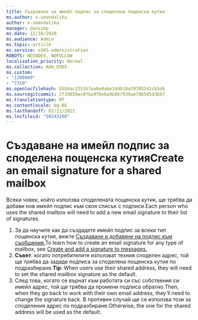 ```yaml
---
title: Създаване на имейл подпис за споделена пощенска кутия
ms.author: v-smandalika
author: v-smandalika
manager: dansimp
ms.date: 12/18/2020
ms.audience: Admin
ms.topic: article
ms.service: o365-administration
ROBOTS: NOINDEX, NOFOLLOW
localization_priority: Normal
ms.collection: Adm_O365
ms.custom:
- "1200009"
- "7310"
ms.openlocfilehash: b584ac2351b7ea6e0abe14db18af8785591cb5d6
ms.sourcegitcommit: 2f39850ac0fba9fbeba9b8b7939ae79b505d3b67
ms.translationtype: MT
ms.contentlocale: bg-BG
ms.lasthandoff: 02/12/2021
ms.locfileid: "50243260"
---
```

# <a name="create-an-email-signature-for-a-shared-mailbox"></a><span data-ttu-id="260c3-102">Създаване на имейл подпис за споделена пощенска кутия</span><span class="sxs-lookup"><span data-stu-id="260c3-102">Create an email signature for a shared mailbox</span></span>

<span data-ttu-id="260c3-103">Всеки човек, който използва споделената пощенска кутия, ще трябва да добави нов имейл подпис към своя списък с подписи.</span><span class="sxs-lookup"><span data-stu-id="260c3-103">Each person who uses the shared mailbox will need to add a new email signature to their list of signatures.</span></span>

1. <span data-ttu-id="260c3-104">За да научите как да създадете имейл подпис за всеки тип пощенска кутия, вижте [Създаване и добавяне на подпис към съобщения.](https://support.office.com/article/8ee5d4f4-68fd-464a-a1c1-0e1c80bb27f2)</span><span class="sxs-lookup"><span data-stu-id="260c3-104">To learn how to create an email signature for any type of mailbox, see [Create and add a signature to messages.](https://support.office.com/article/8ee5d4f4-68fd-464a-a1c1-0e1c80bb27f2)</span></span>
2. <span data-ttu-id="260c3-105">**Съвет**: когато потребителите използват техния споделен адрес, той ще трябва да зададе подписа за споделена пощенска кутия по подразбиране.</span><span class="sxs-lookup"><span data-stu-id="260c3-105">**Tip**: When users use their shared address, they will need to set the shared mailbox signature as the default.</span></span>
3. <span data-ttu-id="260c3-106">След това, когато се върнат към работата си със собствения си имейл адрес, той ще трябва да промени подписа обратно.</span><span class="sxs-lookup"><span data-stu-id="260c3-106">Then, when they go back to work with their own email address, they'll need to change the signature back.</span></span> <span data-ttu-id="260c3-107">В противен случай ще се използва този за споделения адрес по подразбиране.</span><span class="sxs-lookup"><span data-stu-id="260c3-107">Otherwise, the one for the shared address will be used as the default.</span></span>